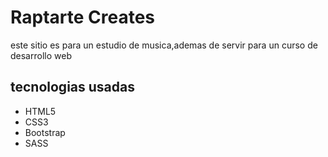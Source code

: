 <h1> Raptarte Creates</h1>
<p> este sitio es para un estudio de musica,ademas de servir para un curso de desarrollo web </p>


<h2> tecnologias usadas </h2>
<ul>
    <li>HTML5</li>
    <li>CSS3</li>
    <li>Bootstrap</li>
    <li>SASS</li>
    </ul>